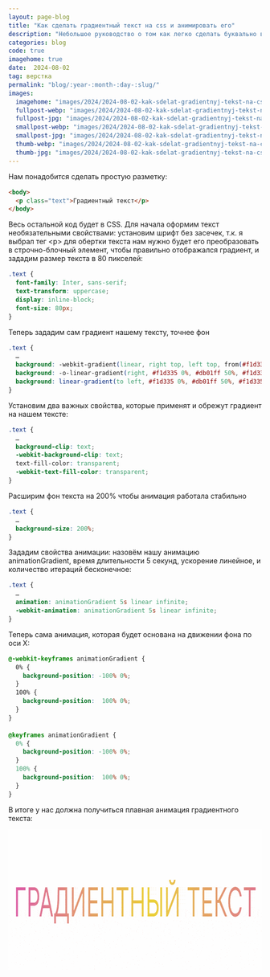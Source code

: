 ```yaml
---
layout: page-blog
title: "Как сделать градиентный текст на css и анимировать его"
description: "Небольшое руководство о том как легко сделать буквально в несколько строк градиентный текст, который часто встречается на различных сайтах и анимируем его"
categories: blog
code: true
imagehome: true
date:  2024-08-02
tag: верстка
permalink: "blog/:year-:month-:day-:slug/"
images:
  imagehome: "images/2024/2024-08-02-kak-sdelat-gradientnyj-tekst-na-css-i-animirovat-ego/1.jpg" #968x544
  fullpost-webp: "images/2024/2024-08-02-kak-sdelat-gradientnyj-tekst-na-css-i-animirovat-ego/1.webp" #968x544
  fullpost-jpg: "images/2024/2024-08-02-kak-sdelat-gradientnyj-tekst-na-css-i-animirovat-ego/1.jpg" #968x544
  smallpost-webp: "images/2024/2024-08-02-kak-sdelat-gradientnyj-tekst-na-css-i-animirovat-ego/small-post.webp" #436x244
  smallpost-jpg: "images/2024/2024-08-02-kak-sdelat-gradientnyj-tekst-na-css-i-animirovat-ego/small-post.jpg" #436x244
  thumb-webp: "images/2024/2024-08-02-kak-sdelat-gradientnyj-tekst-na-css-i-animirovat-ego/thumb-post.webp" #248x140
  thumb-jpg: "images/2024/2024-08-02-kak-sdelat-gradientnyj-tekst-na-css-i-animirovat-ego/thumb-post.jpg" #248x140
---
```


<p>Нам понадобится сделать простую разметку:</p>

```html
<body>
  <p class="text">Градиентный текст</p>
</body>
```

<p>Весь остальной код будет в CSS. Для начала оформим текст необязательными свойствами: установим шрифт без засечек, т.к. я выбрал тег &lt;p&gt; для обертки текста нам нужно будет его преобразовать в строчно-блочный элемент, чтобы правильно отображался градиент, и зададим размер текста в 80 пикселей:</p>

```css
.text {
  font-family: Inter, sans-serif;
  text-transform: uppercase;
  display: inline-block;
  font-size: 80px;
}
```

<p>Теперь зададим сам градиент нашему тексту, точнее фон</p>

```css
.text {
  …
  background: -webkit-gradient(linear, right top, left top, from(#f1d335), color-stop(50%, #db01ff), to(#f1d335));
  background: -o-linear-gradient(right, #f1d335 0%, #db01ff 50%, #f1d335 100%);
  background: linear-gradient(to left, #f1d335 0%, #db01ff 50%, #f1d335 100%);
}
```

<p>Установим два важных свойства, которые применят и обрежут градиент на нашем тексте:</p>

```css
.text {
  …
  background-clip: text;
  -webkit-background-clip: text;
  text-fill-color: transparent;
  -webkit-text-fill-color: transparent;
}
```

<p>Расширим фон текста на 200% чтобы анимация работала стабильно</p>

```css
.text {
  …
  background-size: 200%;
}
```

<p>Зададим свойства анимации: назовём нашу анимацию animationGradient, время длительности 5 секунд, ускорение линейное, и количество итераций бесконечное:</p>

```css
.text {
  …
  animation: animationGradient 5s linear infinite;
  -webkit-animation: animationGradient 5s linear infinite;
}
```

<p>Теперь сама анимация, которая будет основана на движении фона по оси X:</p>

```css
@-webkit-keyframes animationGradient {
  0% {
    background-position: -100% 0%;
  }
  100% {
    background-position:  100% 0%;
  }
}

@keyframes animationGradient {
  0% {
    background-position: -100% 0%;
  }
  100% {
    background-position:  100% 0%;
  }
}
```

<p>В итоге у нас должна получиться плавная анимация градиентного текста:</p>

<img src="images/2024/2024-08-02-kak-sdelat-gradientnyj-tekst-na-css-i-animirovat-ego/result.gif" alt="Анимированный градентный текст на CSS" width="930" height="279" loading="lazy">
